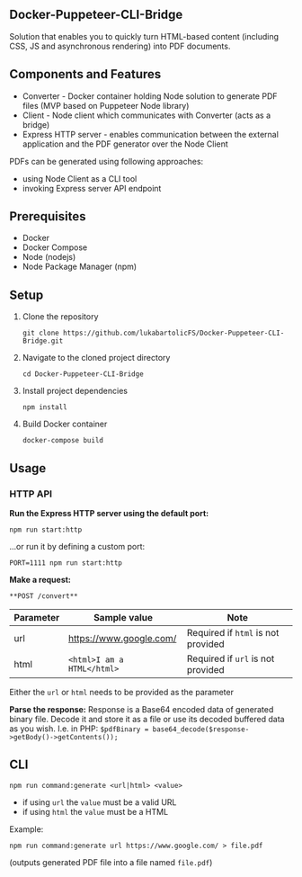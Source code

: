 ## Docker-Puppeteer-CLI-Bridge
Solution that enables you to quickly turn HTML-based content (including CSS, JS and asynchronous rendering) into PDF documents.

## Components and Features

- Converter - Docker container holding Node solution to generate PDF files (MVP based on Puppeteer Node library) 
- Client - Node client which communicates with Converter (acts as a bridge)
- Express HTTP server - enables communication between the external application and the PDF generator over the Node Client

PDFs can be generated using following approaches:

 - using Node Client as a CLI tool
 - invoking Express server API endpoint

## Prerequisites

 - Docker
 - Docker Compose
 - Node (nodejs)
 - Node Package Manager (npm)

## Setup

 1. Clone the repository

        git clone https://github.com/lukabartolicFS/Docker-Puppeteer-CLI-Bridge.git
2. Navigate to the cloned project directory

       cd Docker-Puppeteer-CLI-Bridge
3. Install project dependencies

       npm install
4. Build Docker container

       docker-compose build

## Usage

### HTTP API

**Run the Express HTTP server using the default port:**

    npm run start:http
...or run it by defining a custom port:

    PORT=1111 npm run start:http
**Make a request:**

    **POST /convert**

|Parameter|Sample value|Note
|--|--|--|
|url|https://www.google.com/|Required if `html` is not provided
|html|`<html>I am a HTML</html>`|Required if `url` is not provided

Either the `url` or `html` needs to be provided as the parameter

**Parse the response:**
Response is a Base64 encoded data of generated binary file. Decode it and store it as a file or use its decoded buffered data as you wish.
I.e. in PHP: `$pdfBinary = base64_decode($response->getBody()->getContents());`

## CLI
    npm run command:generate <url|html> <value>
- if using `url` the `value` must be a valid URL
- if using `html` the `value` must be a HTML

Example:

    npm run command:generate url https://www.google.com/ > file.pdf
    
(outputs generated PDF file into a file named `file.pdf`)
